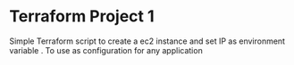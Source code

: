 # Terraform Project 1

Simple Terraform script to create a ec2 instance and set IP as environment
variable .
To use as configuration for any application
